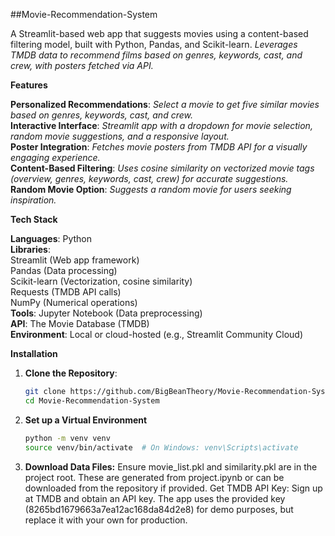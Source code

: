 ##Movie-Recommendation-System

A Streamlit-based web app that suggests movies using a content-based filtering model, built with Python, Pandas, and Scikit-learn. *Leverages TMDB data to recommend films based on genres, keywords, cast, and crew, with posters fetched via API.*

**Features**

  **Personalized Recommendations**: *Select a movie to get five similar movies based on genres, keywords, cast, and crew.*  
  **Interactive Interface**: *Streamlit app with a dropdown for movie selection, random movie suggestions, and a responsive layout.*  
  **Poster Integration**: *Fetches movie posters from TMDB API for a visually engaging experience.*  
  **Content-Based Filtering**: *Uses cosine similarity on vectorized movie tags (overview, genres, keywords, cast, crew) for accurate suggestions.*  
  **Random Movie Option**: *Suggests a random movie for users seeking inspiration.*

**Tech Stack**

  **Languages**: Python  
  **Libraries**:  
    Streamlit (Web app framework)  
    Pandas (Data processing)  
    Scikit-learn (Vectorization, cosine similarity)  
    Requests (TMDB API calls)  
    NumPy (Numerical operations)  
  **Tools**: Jupyter Notebook (Data preprocessing)  
  **API**: The Movie Database (TMDB)  
  **Environment**: Local or cloud-hosted (e.g., Streamlit Community Cloud)

**Installation**

1. **Clone the Repository**:  
   ```bash
   git clone https://github.com/BigBeanTheory/Movie-Recommendation-System.git
   cd Movie-Recommendation-System

2. **Set up a Virtual Environment**
   ```bash
   python -m venv venv
   source venv/bin/activate  # On Windows: venv\Scripts\activate

3. **Download Data Files:**
Ensure movie_list.pkl and similarity.pkl are in the project root. These are generated from project.ipynb or can be downloaded from the repository if provided.
Get TMDB API Key:
Sign up at TMDB and obtain an API key.
The app uses the provided key (8265bd1679663a7ea12ac168da84d2e8) for demo purposes, but replace it with your own for production.
